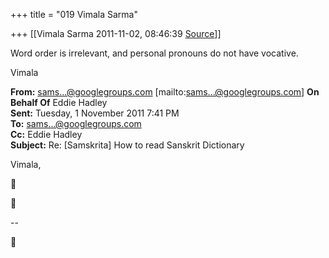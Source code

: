 +++
title = "019 Vimala Sarma"

+++
[[Vimala Sarma	2011-11-02, 08:46:39 [Source](https://groups.google.com/g/samskrita/c/9yGsspd7uTE)]]



Word order is irrelevant, and personal pronouns do not have vocative.

Vimala



**From:** [sams...@googlegroups.com]() \[mailto:[sams...@googlegroups.com]()\] **On Behalf Of** Eddie Hadley  
**Sent:** Tuesday, 1 November 2011 7:41 PM  
**To:** [sams...@googlegroups.com]()  
**Cc:** Eddie Hadley  
**Subject:** Re: \[Samskrita\] How to read Sanskrit Dictionary



Vimala,





--  



